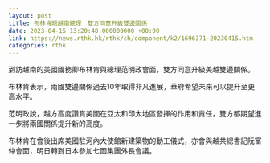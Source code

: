 ```yaml
---
layout: post
title: 布林肯晤越南總理　雙方同意升級雙邊關係
date: 2023-04-15 13:20:48.000000000 +08:00
link: https://news.rthk.hk/rthk/ch/component/k2/1696371-20230415.htm
categories: rthk
---
```


到訪越南的美國國務卿布林肯與總理范明政會面，雙方同意升級美越雙邊關係。

布林肯表示，兩國雙邊關係過去10年取得非凡進展，華府希望未來可以提升至更高水平。

范明政說，越方高度讚賞美國在亞太和印太地區發揮的作用和責任，雙方都期望進一步將兩國關係提升新的高度。 

布林肯在會後出席美國駐河內大使館新建築物的動工儀式，亦會與越共總書記阮富仲會面，明日轉到日本參加七國集團外長會議。
